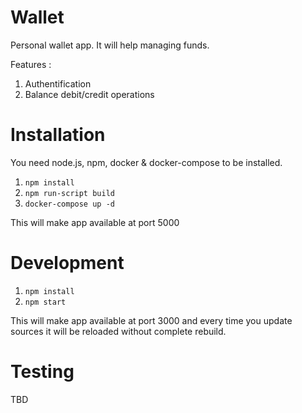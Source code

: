 # Wallet

Personal wallet app. It will help managing funds.

Features :
1) Authentification
2) Balance debit/credit operations

# Installation

You need node.js, npm, docker & docker-compose to be installed.

1) ``` npm install ```
2) ``` npm run-script build ```
3) ``` docker-compose up -d ```

This will make app available at port 5000

# Development

1) ``` npm install ```
2) ``` npm start ```

This will make app available at port 3000 and every time you update sources it will be reloaded without complete rebuild.

# Testing

TBD
